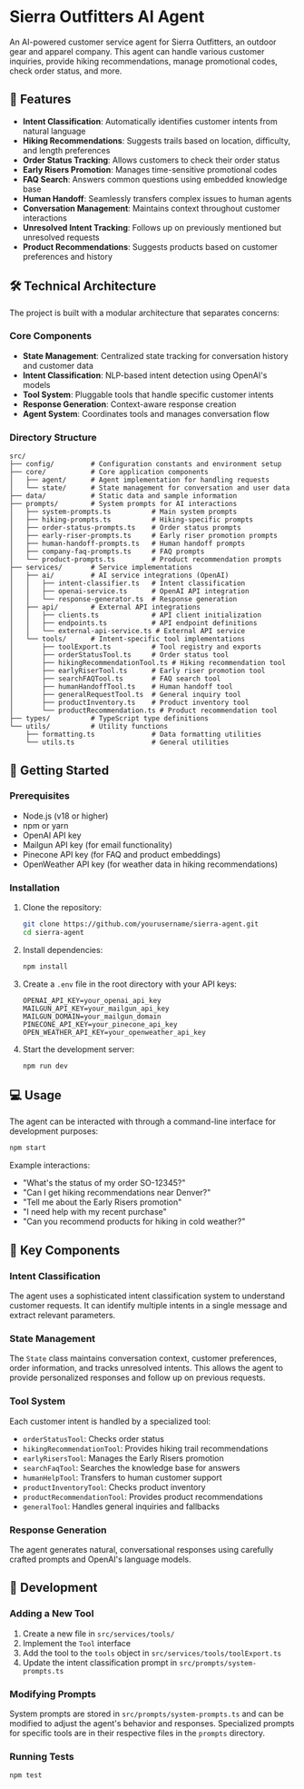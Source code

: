 # Sierra Outfitters AI Agent

An AI-powered customer service agent for Sierra Outfitters, an outdoor gear and apparel company. This agent can handle various customer inquiries, provide hiking recommendations, manage promotional codes, check order status, and more.

## 🌟 Features

- **Intent Classification**: Automatically identifies customer intents from natural language
- **Hiking Recommendations**: Suggests trails based on location, difficulty, and length preferences
- **Order Status Tracking**: Allows customers to check their order status
- **Early Risers Promotion**: Manages time-sensitive promotional codes
- **FAQ Search**: Answers common questions using embedded knowledge base
- **Human Handoff**: Seamlessly transfers complex issues to human agents
- **Conversation Management**: Maintains context throughout customer interactions
- **Unresolved Intent Tracking**: Follows up on previously mentioned but unresolved requests
- **Product Recommendations**: Suggests products based on customer preferences and history

## 🛠️ Technical Architecture

The project is built with a modular architecture that separates concerns:

### Core Components

- **State Management**: Centralized state tracking for conversation history and customer data
- **Intent Classification**: NLP-based intent detection using OpenAI's models
- **Tool System**: Pluggable tools that handle specific customer intents
- **Response Generation**: Context-aware response creation
- **Agent System**: Coordinates tools and manages conversation flow

### Directory Structure

```
src/
├── config/         # Configuration constants and environment setup
├── core/           # Core application components
│   ├── agent/      # Agent implementation for handling requests
│   └── state/      # State management for conversation and user data
├── data/           # Static data and sample information
├── prompts/        # System prompts for AI interactions
│   ├── system-prompts.ts          # Main system prompts
│   ├── hiking-prompts.ts          # Hiking-specific prompts
│   ├── order-status-prompts.ts    # Order status prompts
│   ├── early-riser-prompts.ts     # Early riser promotion prompts
│   ├── human-handoff-prompts.ts   # Human handoff prompts
│   ├── company-faq-prompts.ts     # FAQ prompts
│   └── product-prompts.ts         # Product recommendation prompts
├── services/       # Service implementations
│   ├── ai/         # AI service integrations (OpenAI)
│   │   ├── intent-classifier.ts   # Intent classification
│   │   ├── openai-service.ts      # OpenAI API integration
│   │   └── response-generator.ts  # Response generation
│   ├── api/        # External API integrations
│   │   ├── clients.ts             # API client initialization
│   │   ├── endpoints.ts           # API endpoint definitions
│   │   └── external-api-service.ts # External API service
│   └── tools/      # Intent-specific tool implementations
│       ├── toolExport.ts          # Tool registry and exports
│       ├── orderStatusTool.ts     # Order status tool
│       ├── hikingRecommendationTool.ts # Hiking recommendation tool
│       ├── earlyRiserTool.ts      # Early riser promotion tool
│       ├── searchFAQTool.ts       # FAQ search tool
│       ├── humanHandoffTool.ts    # Human handoff tool
│       ├── generalRequestTool.ts  # General inquiry tool
│       ├── productInventory.ts    # Product inventory tool
│       └── productRecommendation.ts # Product recommendation tool
├── types/          # TypeScript type definitions
└── utils/          # Utility functions
    ├── formatting.ts              # Data formatting utilities
    └── utils.ts                   # General utilities
```

## 🚀 Getting Started

### Prerequisites

- Node.js (v18 or higher)
- npm or yarn
- OpenAI API key
- Mailgun API key (for email functionality)
- Pinecone API key (for FAQ and product embeddings)
- OpenWeather API key (for weather data in hiking recommendations)

### Installation

1. Clone the repository:
   ```bash
   git clone https://github.com/yourusername/sierra-agent.git
   cd sierra-agent
   ```

2. Install dependencies:
   ```bash
   npm install
   ```

3. Create a `.env` file in the root directory with your API keys:
   ```
   OPENAI_API_KEY=your_openai_api_key
   MAILGUN_API_KEY=your_mailgun_api_key
   MAILGUN_DOMAIN=your_mailgun_domain
   PINECONE_API_KEY=your_pinecone_api_key
   OPEN_WEATHER_API_KEY=your_openweather_api_key
   ```

4. Start the development server:
   ```bash
   npm run dev
   ```

## 💻 Usage

The agent can be interacted with through a command-line interface for development purposes:

```bash
npm start
```

Example interactions:

- "What's the status of my order SO-12345?"
- "Can I get hiking recommendations near Denver?"
- "Tell me about the Early Risers promotion"
- "I need help with my recent purchase"
- "Can you recommend products for hiking in cold weather?"

## 🧩 Key Components

### Intent Classification

The agent uses a sophisticated intent classification system to understand customer requests. It can identify multiple intents in a single message and extract relevant parameters.

### State Management

The `State` class maintains conversation context, customer preferences, order information, and tracks unresolved intents. This allows the agent to provide personalized responses and follow up on previous requests.

### Tool System

Each customer intent is handled by a specialized tool:

- `orderStatusTool`: Checks order status
- `hikingRecommendationTool`: Provides hiking trail recommendations
- `earlyRisersTool`: Manages the Early Risers promotion
- `searchFaqTool`: Searches the knowledge base for answers
- `humanHelpTool`: Transfers to human customer support
- `productInventoryTool`: Checks product inventory
- `productRecommendationTool`: Provides product recommendations
- `generalTool`: Handles general inquiries and fallbacks

### Response Generation

The agent generates natural, conversational responses using carefully crafted prompts and OpenAI's language models.

## 🔧 Development

### Adding a New Tool

1. Create a new file in `src/services/tools/`
2. Implement the `Tool` interface
3. Add the tool to the `tools` object in `src/services/tools/toolExport.ts`
4. Update the intent classification prompt in `src/prompts/system-prompts.ts`

### Modifying Prompts

System prompts are stored in `src/prompts/system-prompts.ts` and can be modified to adjust the agent's behavior and responses. Specialized prompts for specific tools are in their respective files in the `prompts` directory.

### Running Tests

```bash
npm test
```
